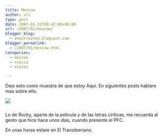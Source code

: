 ```yaml
---
title: Moscow
author: uri
type: post
date: 2007-01-31T08:42:00+00:00
url: /2007/01/moscow/
blogger_blog:
  - enochrooted.blogspot.com
blogger_permalink:
  - /2007/01/moscow.html
categories:
  - moscow
  - russia
  - viajes

---
```

Dejo esto como muestra de que estoy Aqui. En siguientes posts hablare mas sobre ello.

[<img style="display:block;text-align:center;cursor:hand;margin:0 auto 10px;" src="http://bp3.blogger.com/_WEHvyZj_jiU/RcBXhwtqnEI/AAAAAAAAABg/163YzlAbS1E/s320/rocky.JPG" border="0" />][1]  
Lo de Rocky, aparte de la pelicula y de las letras cirilicas, me recuerda al gesto que hice hace unos dias, cuando presente el PFC.

En unas horas estare en El Transiberiano.

 [1]: http://bp3.blogger.com/_WEHvyZj_jiU/RcBXhwtqnEI/AAAAAAAAABg/163YzlAbS1E/s1600-h/rocky.JPG